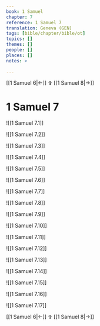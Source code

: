 ```yaml
---
book: 1 Samuel
chapter: 7
reference: 1 Samuel 7
translation: Geneva (GEN)
tags: [bible/chapter/bible/ot]
topics: []
themes: []
people: []
places: []
notes: >
  
---
```


[[1 Samuel 6|<-]] ✞ [[1 Samuel 8|->]]

# 1 Samuel 7

![[1 Samuel 7.1]]

![[1 Samuel 7.2]]

![[1 Samuel 7.3]]

![[1 Samuel 7.4]]

![[1 Samuel 7.5]]

![[1 Samuel 7.6]]

![[1 Samuel 7.7]]

![[1 Samuel 7.8]]

![[1 Samuel 7.9]]

![[1 Samuel 7.10]]

![[1 Samuel 7.11]]

![[1 Samuel 7.12]]

![[1 Samuel 7.13]]

![[1 Samuel 7.14]]

![[1 Samuel 7.15]]

![[1 Samuel 7.16]]

![[1 Samuel 7.17]]

[[1 Samuel 6|<-]] ✞ [[1 Samuel 8|->]]
